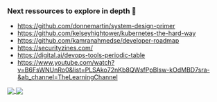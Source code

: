 ### Next ressources to explore in depth 🔭
- https://github.com/donnemartin/system-design-primer
- https://github.com/kelseyhightower/kubernetes-the-hard-way
- https://github.com/kamranahmedse/developer-roadmap
- https://securityzines.com/
- https://digital.ai/devops-tools-periodic-table
- https://www.youtube.com/watch?v=B6FsWNUnRo0&list=PLSAko72nKb8QWsfPpBlsw-kOdMBD7sra-&ab_channel=TheLearningChannel

<a href="https://github.com/ggjulio">
  <img align="center" src="https://github-readme-stats.vercel.app/api/top-langs/?username=ggjulio&hide=objective-c,makefile,javascript,swift&theme=tokyonight" />
</a>
<a href="https://github.com/ggjulio">
  <img align="center" src="https://github-readme-stats.vercel.app/api?username=ggjulio&show_icons=true&count_private=true&theme=tokyonight" />
</a>


<!--
**ggjulio/ggjulio** is a ✨ _special_ ✨ repository because its `README.md` (this file) appears on your GitHub profile.

Here are some ideas to get you started:

- 🔭 I’m currently working on ...
- 🌱 I’m currently learning ...
- 👯 I’m looking to collaborate on ...
- 🤔 I’m looking for help with ...
- 💬 Ask me about ...
- 📫 How to reach me: ...
- 😄 Pronouns: ...
- ⚡ Fun fact: ...
-->
